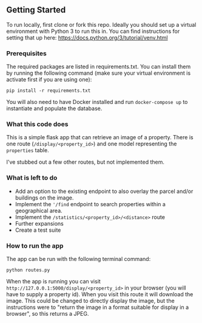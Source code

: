 
## Getting Started

To run locally, first clone or fork this repo. Ideally you should set up a virtual environment with
Python 3 to run this in. You can find instructions for setting that up here: https://docs.python.org/3/tutorial/venv.html


### Prerequisites

The required packages are listed in requirements.txt. You can install them by running the following command (make sure your virtual environment is activate first if you are using one):

```
pip install -r requirements.txt
```

You will also need to have Docker installed and run `docker-compose up` to instantiate and populate the database.

### What this code does
This is a simple flask app that can retrieve an image of a property. There is one route (`/display/<property_id>`) and one model representing the `properties` table.

I've stubbed out a few other routes, but not implemented them.


### What is left to do
* Add an option to the existing endpoint to also overlay the parcel and/or buildings on the image.
* Implement the `'/find` endpoint to search properties within a geographical area.
* Implement the `/statistics/<property_id>/<distance>` route
* Further expansions
* Create a test suite

### How to run the app

The app can be run with the following terminal command:
```
python routes.py
```
When the app is running you can visit `http://127.0.0.1:5000/display/<property_id>` in your browser (you will have to supply a property id). When you visit this route it will download the image. This could be changed to directly display the image, but the instructions were to "return the image in a format suitable for display in a browser", so this returns a JPEG.
